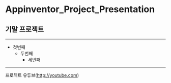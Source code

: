 # Appinventor_Project_Presentation
## 기말 프로젝트
***
* 첫번째
  * 두번째
    * 세번째

***

프로젝트 유튜브(http://youtube.com)
